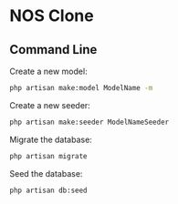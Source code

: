 # NOS Clone

## Command Line

Create a new model:

```bash
php artisan make:model ModelName -m
```

Create a new seeder:

```bash
php artisan make:seeder ModelNameSeeder
```

Migrate the database:

```bash
php artisan migrate
```

Seed the database:

```bash
php artisan db:seed
```